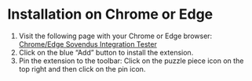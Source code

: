 # Installation on Chrome or Edge

1. Visit the following page with your Chrome or Edge browser: [Chrome/Edge Sovendus Integration Tester](https://chromewebstore.google.com/detail/sovendus-integration-test/hpipphoiblpdkbagboieibmnkjmkpmpa)
2. Click on the blue “Add” button to install the extension.
3. Pin the extension to the toolbar: Click on the puzzle piece icon on the top right and then click on the pin icon.

